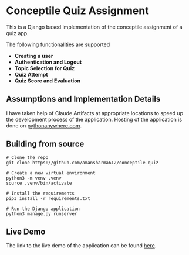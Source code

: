 # Conceptile Quiz Assignment
This is a Django based implementation of the conceptile assignment of a quiz app.

The following functionalities are supported

- **Creating a user**
- **Authentication and Logout**
- **Topic Selection for Quiz**
- **Quiz Attempt**
- **Quiz Score and Evaluation**

## Assumptions and Implementation Details

I have taken help of Claude Artifacts at appropriate locations to speed up the development process of the application. Hosting of the application is done on [pythonanywhere.com](pythonanywhere.com).

## Building from source

```
# Clone the repo
git clone https://github.com/amansharma612/conceptile-quiz

# Create a new virtual environment
python3 -m venv .venv
source .venv/bin/activate

# Install the requirements
pip3 install -r requirements.txt

# Run the Django application
python3 manage.py runserver
```

## Live Demo
The link to the live demo of the application can be found [here](aman612.pythonanywhere.com).

